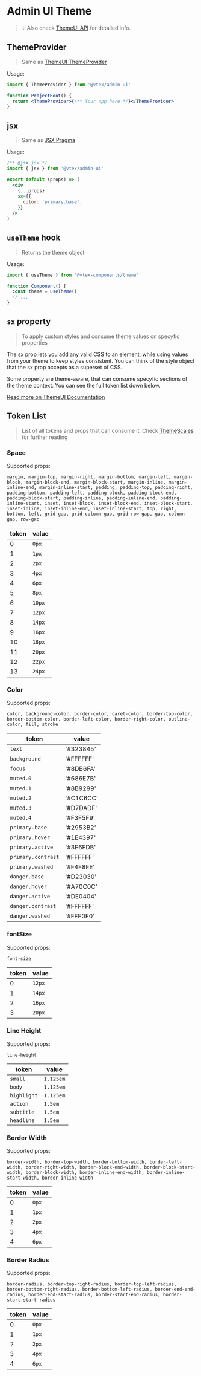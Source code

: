 # Admin UI Theme

> 💡 Also check [ThemeUI API](https://theme-ui.com/api/) for detailed info.

## ThemeProvider

> Same as [ThemeUI ThemeProvider](https://theme-ui.com/guides/how-it-works/#themeprovider)

Usage:

```jsx
import { ThemeProvider } from '@vtex/admin-ui'

function ProjectRoot() {
  return <ThemeProvider>{/** Your app here */}</ThemeProvider>
}
```

## jsx

> Same as [JSX Pragma](https://theme-ui.com/guides/how-it-works/#jsx-pragma)

Usage:

```jsx
/** @jsx jsx */
import { jsx } from '@vtex/admin-ui'

export default (props) => (
  <div
    {...props}
    sx={{
      color: 'primary.base',
    }}
  />
)
```

## `useTheme` hook

> Returns the theme object

Usage:

```jsx
import { useTheme } from '@vtex-components/theme'

function Component() {
  const theme = useTheme()
  // ...
}
```

## `sx` property

> To apply custom styles and consume theme values on specyfic properties

The sx prop lets you add any valid CSS to an element, while using values from your theme to keep styles consistent. You can think of the style object that the sx prop accepts as a superset of CSS.

Some property are theme-aware, that can consume specyfic sections of the theme context. You can see the full token list down below.

[Read more on ThemeUI Documentation](https://theme-ui.com/sx-prop)

## Token List

> List of all tokens and props that can consume it. Check [ThemeScales](https://theme-ui.com/theme-spec#theme-scales) for further reading

### Space

Supported props:

```
margin, margin-top, margin-right, margin-bottom, margin-left, margin-block, margin-block-end, margin-block-start, margin-inline, margin-inline-end, margin-inline-start, padding, padding-top, padding-right, padding-bottom, padding-left, padding-block, padding-block-end, padding-block-start, padding-inline, padding-inline-end, padding-inline-start, inset, inset-block, inset-block-end, inset-block-start, inset-inline, inset-inline-end, inset-inline-start, top, right, bottom, left, grid-gap, grid-column-gap, grid-row-gap, gap, column-gap, row-gap
```

| token | value  |
| ----- | ------ |
| 0     | `0px`  |
| 1     | `1px`  |
| 2     | `2px`  |
| 3     | `4px`  |
| 4     | `6px`  |
| 5     | `8px`  |
| 6     | `10px` |
| 7     | `12px` |
| 8     | `14px` |
| 9     | `16px` |
| 10    | `18px` |
| 11    | `20px` |
| 12    | `22px` |
| 13    | `24px` |

### Color

Supported props:

```
color, background-color, border-color, caret-color, border-top-color, border-bottom-color, border-left-color, border-right-color, outline-color, fill, stroke
```

| token              | value     |
| ------------------ | --------- |
| `text`             | '#323845' |
| `background`       | '#FFFFFF' |
| `focus`            | '#8DB6FA' |
| `muted.0`          | '#686E7B' |
| `muted.1`          | '#8B9299' |
| `muted.2`          | '#C1C6CC' |
| `muted.3`          | '#D7DADF' |
| `muted.4`          | '#F3F5F9' |
| `primary.base`     | '#2953B2' |
| `primary.hover`    | '#1E4397' |
| `primary.active`   | '#3F6FDB' |
| `primary.contrast` | '#FFFFFF' |
| `primary.washed`   | '#F4F8FE' |
| `danger.base`      | '#D23030' |
| `danger.hover`     | '#A70C0C' |
| `danger.active`    | '#DE0404' |
| `danger.contrast`  | '#FFFFFF' |
| `danger.washed`    | '#FFF0F0' |

### fontSize

Supported props:

```
font-size
```

| token | value  |
| ----- | ------ |
| 0     | `12px` |
| 1     | `14px` |
| 2     | `16px` |
| 3     | `20px` |

### Line Height

Supported props:

```
line-height
```

| token       | value     |
| ----------- | --------- |
| `small`     | `1.125em` |
| `body`      | `1.125em` |
| `highlight` | `1.125em` |
| `action`    | `1.5em`   |
| `subtitle`  | `1.5em`   |
| `headline`  | `1.5em`   |

### Border Width

Supported props:

```
border-width, border-top-width, border-bottom-width, border-left-width, border-right-width, border-block-end-width, border-block-start-width, border-block-width, border-inline-end-width, border-inline-start-width, border-inline-width
```

| token | value |
| ----- | ----- |
| 0     | `0px` |
| 1     | `1px` |
| 2     | `2px` |
| 3     | `4px` |
| 4     | `6px` |

### Border Radius

Supported props:

```
border-radius, border-top-right-radius, border-top-left-radius, border-bottom-right-radius, border-bottom-left-radius, border-end-end-radius, border-end-start-radius, border-start-end-radius, border-start-start-radius
```

| token | value |
| ----- | ----- |
| 0     | `0px` |
| 1     | `1px` |
| 2     | `2px` |
| 3     | `4px` |
| 4     | `6px` |
